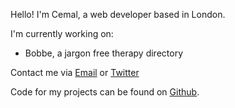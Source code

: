 Hello! I'm Cemal, a web developer based in London.

I'm currently working on:

- Bobbe, a jargon free therapy directory

Contact me via [Email](mailto:mail@cem.al) or [Twitter](https://twitter.com/cemalokten)

Code for my projects can be found on [Github](https://github.com/cemalokten).

